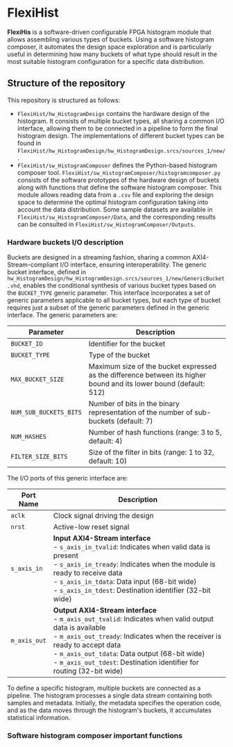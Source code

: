 # FlexiHist

**FlexiHis** is a software-driven configurable FPGA histogram module that allows assembling various types of buckets. Using a software histogram composer, it automates the design space exploration and is particularly useful in determining how many buckets of what type should result in the most suitable histogram configuration for a specific data distribution.

## Structure of the repository
This repository is structured as follows:
- ```FlexiHist/hw_HistogramDesign``` contains the hardware design of the histogram. It consists of multiple bucket types, all sharing a common I/O interface, allowing them to be connected in a pipeline to form the final histogram design. The implementations of different bucket types can be found in ```FlexiHist/hw_HistogramDesign/hw_HistogramDesign.srcs/sources_1/new/```.
- ```FlexiHist/sw_HistogramComposer``` defines the Python-based histogram composer tool. ```FlexiHist/sw_HistogramComposer/histogramcomposer.py``` consists of the software prototypes of the hardware design of buckets along with functions that define the software histogram composer. This module allows reading data from a ```.csv``` file and exploring the design space to determine the optimal histogram configuration taking into account the data distribution. Some sample datasets are available in ```FlexiHist/sw_HistogramComposer/Data```, and the corresponding results can be consulted in ```FlexiHist/sw_HistogramComposer/Outputs```.

### Hardware buckets I/O description
Buckets are designed in a streaming fashion, sharing a common AXI4-Stream-compliant I/O interface, ensuring interoperability. The generic bucket interface, defined in ```hw_HistogramDesign/hw_HistogramDesign.srcs/sources_1/new/GenericBucket.vhd```, enables the conditional synthesis of various bucket types based on the ```BUCKET_TYPE``` generic parameter. This interface incorporates a set of generic parameters applicable to all bucket types, but each type of bucket requires just a subset of the generic parameters defined in the generic interface.
The generic parameters are:

| Parameter              | Description                                      |
|------------------------|--------------------------------------------------|
| `BUCKET_ID`           | Identifier for the bucket                        |
| `BUCKET_TYPE`         | Type of the bucket                  |
| `MAX_BUCKET_SIZE`     | Maximum size of the bucket expressed as the difference between its higher bound and its lower bound (default: 512)        |
| `NUM_SUB_BUCKETS_BITS`| Number of bits in the binary representation of the number of sub-buckets (default: 7) |
| `NUM_HASHES`         | Number of hash functions (range: 3 to 5, default: 4) |
| `FILTER_SIZE_BITS`   | Size of the filter in bits (range: 1 to 32, default: 10) |

The I/O ports of this generic interface are:

<!-- | Port Name          | Description |
|--------------------|-------------|
| **aclk**          | Clock signal driving the design |
| **nrst**          | Active-low reset signal |
| **s_axis_in**     | Input AXI4-Stream interface, including:  |
|                  | - **s_axis_in_tvalid**: Indicates when valid data is present. /
|                  / - **s_axis_in_tready**: Indicates when the module is ready to receive data |
|                  | - **s_axis_in_tdata**: Data input (68-bit wide) /
|                  / - **s_axis_in_tdest**: Destination identifier for routing (32-bit wide) |
| **m_axis_out**    | Output AXI4-Stream interface, including:  |
|                  | - **m_axis_out_tvalid**: Indicates when valid output data is available /
|                  / - **m_axis_out_tready**: Indicates when the receiver is ready to accept data |
|                  | - **m_axis_out_tdata**: Data output (68-bit wide) /
|                  | - **m_axis_out_tdest**: Destination identifier for routing (32-bit wide) | -->

| Port Name      | Description |
|---------------|-------------|
| `aclk`      | Clock signal driving the design |
| `nrst`      | Active-low reset signal |
| `s_axis_in` | **Input AXI4-Stream interface** <br> - `s_axis_in_tvalid`: Indicates when valid data is present <br> - `s_axis_in_tready`: Indicates when the module is ready to receive data <br> - `s_axis_in_tdata`: Data input (68-bit wide) <br> - `s_axis_in_tdest`: Destination identifier (32-bit wide) |
| `m_axis_out` | **Output AXI4-Stream interface** <br> - `m_axis_out_tvalid`: Indicates when valid output data is available <br> - `m_axis_out_tready`: Indicates when the receiver is ready to accept data <br> - `m_axis_out_tdata`: Data output (68-bit wide) <br> - `m_axis_out_tdest`: Destination identifier for routing (32-bit wide) |


To define a specific histogram, multiple buckets are connected as a pipeline. The histogram processes a single data stream containing both samples and metadata. Initially, the metadata specifies the operation code, and as the data moves through the histogram's buckets, it accumulates statistical information.

### Software histogram composer important functions
